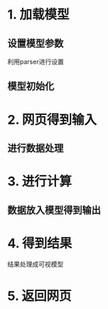 # 1. 加载模型

## 设置模型参数
利用parser进行设置

## 模型初始化

# 2. 网页得到输入
## 进行数据处理

# 3. 进行计算
## 数据放入模型得到输出

# 4. 得到结果

结果处理成可视模型

# 5. 返回网页

